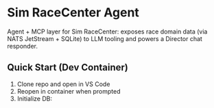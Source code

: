 # Sim RaceCenter Agent

Agent + MCP layer for Sim RaceCenter: exposes race domain data (via NATS JetStream + SQLite) to LLM tooling and powers a Director chat responder.

## Quick Start (Dev Container)

1. Clone repo and open in VS Code
2. Reopen in container when prompted
3. Initialize DB: